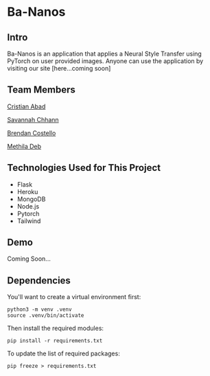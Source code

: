 # Ba-Nanos

## Intro

Ba-Nanos is an application that applies a Neural Style Transfer using PyTorch on user provided images. Anyone can use the application by visiting our site [here...coming soon]

## Team Members

[Cristian Abad](https://github.com/achrrr)

[Savannah Chhann](https://github.com/shirokuma-cafe)

[Brendan Costello](https://github.com/BrendanCostello)

[Methila Deb](https://github.com/methiladeb)

## Technologies Used for This Project
<ul>
<li>Flask</li>
<li>Heroku</li>
<li>MongoDB</li>
<li>Node.js</li>
<li>Pytorch</li>
<li>Tailwind</li>
</ul>

## Demo

Coming Soon...

## Dependencies

You'll want to create a virtual environment first:

```shell
python3 -m venv .venv
source .venv/bin/activate
```

Then install the required modules:

```shell
pip install -r requirements.txt
```

To update the list of required packages:

```shell
pip freeze > requirements.txt
```

